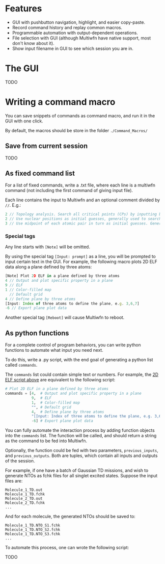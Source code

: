 # Features

 * GUI with pushbutton navigation, highlight, and easier copy-paste. 
 * Record command history and replay common macros.
 * Programmable automation with output-dependent operations.
 * File selection with GUI (although Multiwfn have native support, most don't know about it).
 * Show input filename in GUI to see which session you are in. 

# The GUI

TODO

# Writing a command macro

You can save snippets of commands as command macro, and run it in the GUI with one click.

By default, the macros should be store in the folder `./Command_Macros/`

## Save from current session

TODO

## As fixed command list
For a list of fixed commands, write a .txt file, where each line is a multiwfn command (not including the first command of giving input file).

Each line contains the input to Multiwfn and an optional comment divided by `//`. E.g.:
```TypeScript
2 // Topology analysis. Search all critical points (CPs) by inputting below commands
2 // Use nuclear positions as initial guesses, generally used to search (3,-3) CPs
3 // Use midpoint of each atomic pair in turn as initial guesses. Generally all (3,-1) CPs could be found, some (3,+1) or (3,+3) may also be found at the same time
```
### Special tags
Any line starts with `[Note]` will be omitted. 

By using the special tag `[Input: prompt]` as a line, you will be prompted to input certain text in the GUI. For example, the following macro plots 2D ELF data along a plane defined by three atoms: 
<a name="2D_ELF_Example"></a>
```TypeScript
[Note] Plot 2D ELF in a plane defined by three atoms
4 // Output and plot specific property in a plane
9 // ELF
1 // Color-filled map
  // Default grid
4 // Define plane by three atoms
[Input: Index of three atoms to define the plane, e.g. 3,6,7]
-6 // Export plane plot data
```
Another special tag `[Reboot]` will cause Multiwfn to reboot.

## As python functions

For a complete control of program behaviors, you can write python functions to automate what input you need next. 

To do this, write a .py script, with the end goal of generating a python list called `commands`.

The `commands` list could contain simple text or numbers. For example, the [2D ELF script above](#2D_ELF_Example) are equivalent to the following script:
```python
# Plot 2D ELF in a plane defined by three atoms
commands = [4,  # Output and plot specific property in a plane
            9,  # ELF
            1,  # Color-filled map
            "", # Default grid
            4,  # Define plane by three atoms
            "[Input: Index of three atoms to define the plane, e.g. 3,6,7]",
            -6] # Export plane plot data
```
You can fully automate the interaction process by adding function objects into the `commands` list. The function will be called, and should return a string as the command to be fed into Multiwfn.  

Optionally, the function could be fed with two parameters, `previous_inputs`, and `previous_outputs`. Both are tuples, which contain all inputs and outputs of the session. 

For example, if one have a batch of Gaussian TD missions, and wish to generate NTOs as fchk files for all singlet excited states. Suppose the input files are:
```
Molecule_1_TD.out
Molecule_1_TD.fchk
Molecule_2_TD.out
Molecule_2_TD.fchk
...
```
And for each molecule, the generated NTOs should be saved to:
```
Molecule_1_TD.NTO_S1.fchk
Molecule_1_TD.NTO_S2.fchk
Molecule_1_TD.NTO_S3.fchk
...
```
To automate this process, one can wrote the following script:

TODO